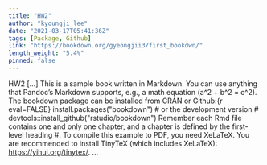 ```yaml
---
title: "HW2"
author: "kyoungji lee"
date: "2021-03-17T05:41:36Z"
tags: [Package, Github]
link: "https://bookdown.org/gyeongjii3/first_bookdwn/"
length_weight: "5.4%"
pinned: false
---
```


HW2 [...] This is a sample book written in Markdown. You can use anything that Pandoc’s Markdown supports, e.g., a math equation \(a^2 + b^2 = c^2\). The bookdown package can be installed from CRAN or Github:{r eval=FALSE} install.packages("bookdown") # or the development version # devtools::install_github("rstudio/bookdown") Remember each Rmd file contains one and only one chapter, and a chapter is defined by the first-level heading #. To compile this example to PDF, you need XeLaTeX. You are recommended to install TinyTeX (which includes XeLaTeX): https://yihui.org/tinytex/. ...
